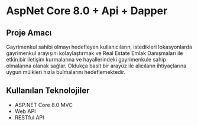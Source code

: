 # AspNet Core 8.0 + Api + Dapper
## Proje Amacı
 Gayrimenkul sahibi olmayı hedefleyen kullanıcıların, istedikleri lokasyonlarda gayrimenkul arayışını kolaylaştırmak ve Real Estate Emlak Danışmaları ile etkin bir iletişim kurmalarına ve hayallerindeki gayrimenkule sahip olmalarına olanak sağlar. Oldukça basit bir arayüz ile alıcıların ihtiyaçlarına uygun mülkleri hızla bulmalarını hedeflemektedir. 
## Kullanılan Teknolojiler
- ASP.NET Core 8.0 MVC
- Web API
- RESTful API
